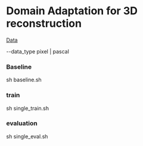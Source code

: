 # Domain Adaptation for 3D reconstruction

[Data](./data/README.md)

--data_type pixel | pascal

### Baseline

sh baseline.sh

### train

sh single_train.sh


### evaluation

sh single_eval.sh